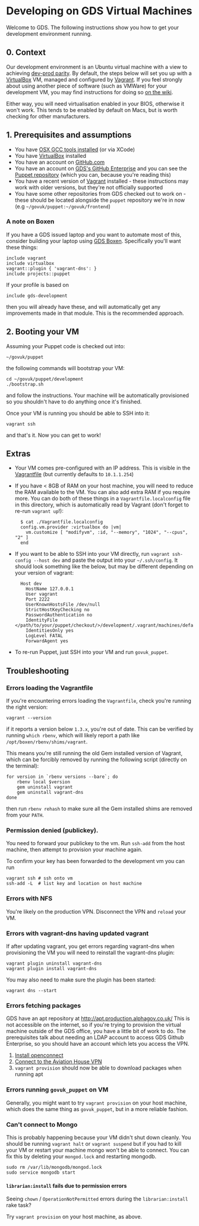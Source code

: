 # Developing on GDS Virtual Machines

Welcome to GDS. The following instructions show you how to get your
development environment running.

## 0. Context

Our development environment is an Ubuntu virtual machine with a view
to achieving [dev-prod parity][1]. By default, the steps below will
set you up with a [VirtualBox][2] VM, managed and configured by
[Vagrant][3]. If you feel strongly about using another piece of
software (such as VMWare) for your development VM, you may find
instructions for doing so [on the wiki][4].

Either way, you will need virtualisation enabled in your BIOS, otherwise it
won't work. This tends to be enabled by default on Macs, but is worth
checking for other manufacturers.

[1]: http://www.12factor.net/dev-prod-parity
[2]: https://www.virtualbox.org/
[3]: http://vagrantup.com/
[4]: https://github.com/alphagov/wiki/wiki

## 1. Prerequisites and assumptions

  * You have [OSX GCC tools installed](https://github.com/kennethreitz/osx-gcc-installer) (or via XCode)
  * You have [VirtualBox](https://www.virtualbox.org/) installed
  * You have an account on [GitHub.com](https://github.com)
  * You have an account on
    [GDS's GitHub Enterprise](https://github.gds) and you can see the
    [Puppet repository](https://github.gds/gds/puppet) (which you can,
    because you're reading this)
  * You have a recent version of [Vagrant](https://www.vagrantup.com/downloads.html)
    installed - these instructions may work with older versions, but
    they're not officially supported
  * You have some other repositories from GDS checked out to work on -
    these should be located alongside the `puppet` repository we're in
    now (e.g `~/govuk/puppet:~/govuk/frontend`)

### A note on Boxen

If you have a GDS issued laptop and you want to automate most of this,
consider building your laptop using
[GDS Boxen](https://github.com/alphagov/gds-boxen). Specifically
you'll want these things:

    include vagrant
    include virtualbox
    vagrant::plugin { 'vagrant-dns': }
    include projects::puppet

If your profile is based on

    include gds-development

then you will already have these, and will automatically get any
improvements made in that module. This is the recommended approach.

## 2. Booting your VM

Assuming your Puppet code is checked out into:

    ~/govuk/puppet

the following commands will bootstrap your VM:

    cd ~/govuk/puppet/development
    ./bootstrap.sh

and follow the instructions. Your machine will be automatically
provisioned so you shouldn't have to do anything once it's finished.

Once your VM is running you should be able to SSH into it:

    vagrant ssh

and that's it. Now you can get to work!

## Extras

* Your VM comes pre-configured with an IP address. This is visible in
  the [Vagrantfile](./Vagrantfile) (but currently defaults to `10.1.1.254`)
* If you have < 8GB of RAM on your host machine, you will need to reduce the
  RAM available to the VM. You can also add extra RAM if you require more.
  You can do both of these things in a `Vagrantfile.localconfig` file in this
  directory, which is automatically read by Vagrant (don't forget to re-run
  `vagrant up`!):

        $ cat ./Vagrantfile.localconfig
        config.vm.provider :virtualbox do |vm|
          vm.customize [ "modifyvm", :id, "--memory", "1024", "--cpus", "2" ]
        end

* If you want to be able to SSH into your VM directly, run `vagrant ssh-config --host dev`
  and paste the output into your `~/.ssh/config`. It should look
  something like the below, but may be different depending on your
  version of vagrant:

        Host dev
          HostName 127.0.0.1
          User vagrant
          Port 2222
          UserKnownHostsFile /dev/null
          StrictHostKeyChecking no
          PasswordAuthentication no
          IdentityFile </path/to/your/puppet/checkout/>/development/.vagrant/machines/default/virtualbox/private_key
          IdentitiesOnly yes
          LogLevel FATAL
          ForwardAgent yes

* To re-run Puppet, just SSH into your VM and run `govuk_puppet`.

## Troubleshooting

### Errors loading the Vagrantfile

If you're encountering errors loading the `Vagrantfile`, check you're running the right version:

    vagrant --version

if it reports a version below `1.3.x`, you're out of date. This can be
verified by running `which rbenv`, which will likely report a path
like `/opt/boxen/rbenv/shims/vagrant`.

This means you're still running the old Gem installed version of
Vagrant, which can be forcibly removed by running the following
script (directly on the terminal):

```shell
for version in `rbenv versions --bare`; do
    rbenv local $version
    gem uninstall vagrant
    gem uninstall vagrant-dns
done
```

then run `rbenv rehash` to make sure all the Gem installed shims are
removed from your `PATH`.

### Permission denied (publickey).

You need to forward your publickey to the vm. Run `ssh-add` from the host machine, then attempt to provision your machine again.

To confirm your key has been forwarded to the development vm you can run

```
vagrant ssh # ssh onto vm
ssh-add -L  # list key and location on host machine
```

### Errors with NFS

You're likely on the production VPN. Disconnect the VPN and `reload`
your VM.

### Errors with vagrant-dns having updated vagrant

If after updating vagrant, you get errors regarding vagrant-dns when provisioning the VM you will need to reinstall the vagrant-dns plugin:

    vagrant plugin uninstall vagrant-dns
    vagrant plugin install vagrant-dns

You may also need to make sure the plugin has been started:

    vagrant dns --start

### Errors fetching packages

GDS have an apt repository at http://apt.production.alphagov.co.uk/ This is not accessible on the internet, so if you're trying to provision the virtual machine outside of the GDS office, you have a little bit of work to do. The prerequisites talk about needing an LDAP account to access GDS Github Enterprise, so you should have an account which lets you access the VPN.

1. [Install openconnect](https://github.com/alphagov/gds-boxen/blob/1ba02125e0/modules/people/manifests/jabley.pp#L31)
2. [Connect to the Aviation House VPN](https://github.com/jabley/homedir/commit/2682f094024524cb7e31ca447694bdf81b1239a2)
3. `vagrant provision` should now be able to download packages when running apt


### Errors running `govuk_puppet` on VM

Generally, you might want to try `vagrant provision` on your host machine, which does the same thing as `govuk_puppet`, but in a more reliable fashion.

### Can't connect to Mongo

This is probably happening because your VM didn't shut down cleanly. You should be running `vagrant halt` or `vagrant suspend` but if you had to kill your VM or restart your machine mongo won't be able to connect. You can fix this by deleting your `mongod.lock` and restarting mongodb.

```
sudo rm /var/lib/mongodb/mongod.lock
sudo service mongodb start
```

#### `librarian:install` fails due to permission errors

Seeing `chown` / `OperationNotPermitted` errors during the `librarian:install` rake task?

Try `vagrant provision` on your host machine, as above.
